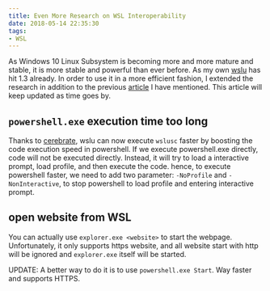 ```yaml
---
title: Even More Research on WSL Interoperability
date: 2018-05-14 22:35:30
tags:
- WSL
---
```


As Windows 10 Linux Subsystem is becoming more and more mature and stable, it is more stable and powerful than ever before. As my own [wslu](https://github.com/patrick330602/wslu) has hit 1.3 already. In order to use it in a more efficient fashion, I extended the research in addition to the previous [article]() I have mentioned. This article will keep updated as time goes by.
<!--more-->

## `powershell.exe` execution time too long

Thanks to [cerebrate](https://github.com/cererate), wslu can now execute `wslusc` faster by boosting the code execution speed in powershell. If we execute powershell.exe directly, code will not be executed directly. Instead, it will try to load a interactive prompt, load profile, and then execute the code. hence, to execute powershell faster, we need to add two parameter: `-NoProfile` and `-NonInteractive`, to stop powershell to load profile and entering interactive prompt.

## open website from WSL

You can actually use `explorer.exe <website>` to start the webpage. Unfortunately, it only supports https website, and all website start with http will be ignored and `explorer.exe` itself will be started.

UPDATE: A better way to do it is to use `powershell.exe Start`. Way faster and supports HTTPS.
